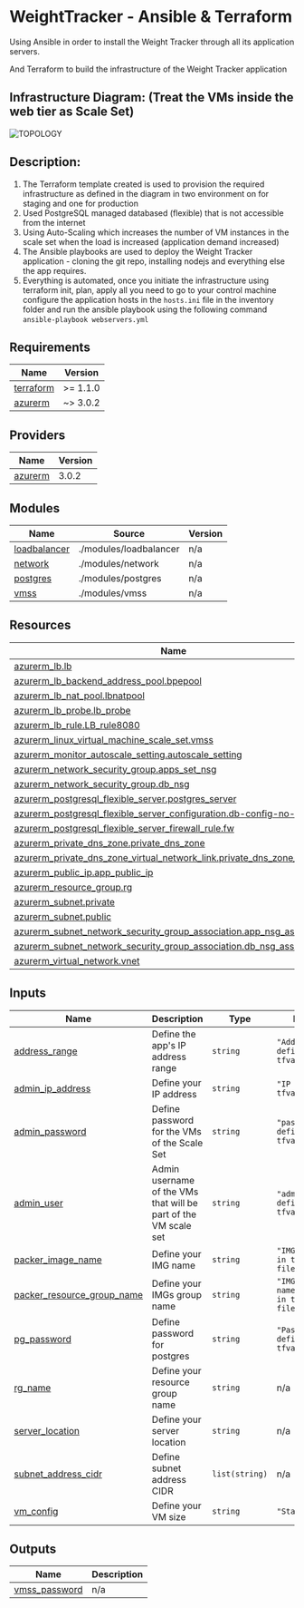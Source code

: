 # WeightTracker - Ansible & Terraform
Using Ansible in order to install the Weight Tracker through all its application servers.  

And Terraform to build the infrastructure of the Weight Tracker application

## Infrastructure Diagram: (Treat the VMs inside the web tier as Scale Set)
![TOPOLOGY](https://user-images.githubusercontent.com/88583978/173969411-c62c8e3d-83ec-40d5-afd7-db42da983d7a.png)

## Description:
1. The Terraform template created is used to provision the required infrastructure as defined in the diagram in two environment on for staging and one for production
2. Used PostgreSQL managed databased (flexible) that is not accessible from the internet
3. Using Auto-Scaling which increases the number of VM instances in the scale set when the load is increased (application demand increased)
4. The Ansible playbooks are used to deploy the Weight Tracker application - cloning the git repo, installing nodejs and everything else the app requires. 
5. Everything is automated, once you initiate the infrastructure using terraform init, plan, apply all you need to go to your control machine configure the application hosts in the ```hosts.ini``` file in the inventory folder and run the ansible playbook using the following command ```ansible-playbook webservers.yml```

## Requirements

| Name | Version |
|------|---------|
| <a name="requirement_terraform"></a> [terraform](#requirement\_terraform) | >= 1.1.0 |
| <a name="requirement_azurerm"></a> [azurerm](#requirement\_azurerm) | ~> 3.0.2 |

## Providers

| Name | Version |
|------|---------|
| <a name="provider_azurerm"></a> [azurerm](#provider\_azurerm) | 3.0.2 |

## Modules

| Name | Source | Version |
|------|--------|---------|
| <a name="module_loadbalancer"></a> [loadbalancer](#module\_loadbalancer) | ./modules/loadbalancer | n/a |
| <a name="module_network"></a> [network](#module\_network) | ./modules/network | n/a |
| <a name="module_postgres"></a> [postgres](#module\_postgres) | ./modules/postgres | n/a |
| <a name="module_vmss"></a> [vmss](#module\_vmss) | ./modules/vmss | n/a |

## Resources

| Name | Type |
|------|------|
| [azurerm_lb.lb](https://registry.terraform.io/providers/hashicorp/azurerm/latest/docs/resources/lb) | resource |
| [azurerm_lb_backend_address_pool.bpepool](https://registry.terraform.io/providers/hashicorp/azurerm/latest/docs/resources/lb_backend_address_pool) | resource |
| [azurerm_lb_nat_pool.lbnatpool](https://registry.terraform.io/providers/hashicorp/azurerm/latest/docs/resources/lb_nat_pool) | resource |
| [azurerm_lb_probe.lb_probe](https://registry.terraform.io/providers/hashicorp/azurerm/latest/docs/resources/lb_probe) | resource |
| [azurerm_lb_rule.LB_rule8080](https://registry.terraform.io/providers/hashicorp/azurerm/latest/docs/resources/lb_rule) | resource |
| [azurerm_linux_virtual_machine_scale_set.vmss](https://registry.terraform.io/providers/hashicorp/azurerm/latest/docs/resources/linux_virtual_machine_scale_set) | resource |
| [azurerm_monitor_autoscale_setting.autoscale_setting](https://registry.terraform.io/providers/hashicorp/azurerm/latest/docs/resources/monitor_autoscale_setting) | resource |
| [azurerm_network_security_group.apps_set_nsg](https://registry.terraform.io/providers/hashicorp/azurerm/latest/docs/resources/network_security_group) | resource |
| [azurerm_network_security_group.db_nsg](https://registry.terraform.io/providers/hashicorp/azurerm/latest/docs/resources/network_security_group) | resource |
| [azurerm_postgresql_flexible_server.postgres_server](https://registry.terraform.io/providers/hashicorp/azurerm/latest/docs/resources/postgresql_flexible_server) | resource |
| [azurerm_postgresql_flexible_server_configuration.db-config-no-ssl](https://registry.terraform.io/providers/hashicorp/azurerm/latest/docs/resources/postgresql_flexible_server_configuration) | resource |
| [azurerm_postgresql_flexible_server_firewall_rule.fw](https://registry.terraform.io/providers/hashicorp/azurerm/latest/docs/resources/postgresql_flexible_server_firewall_rule) | resource |
| [azurerm_private_dns_zone.private_dns_zone](https://registry.terraform.io/providers/hashicorp/azurerm/latest/docs/resources/private_dns_zone) | resource |
| [azurerm_private_dns_zone_virtual_network_link.private_dns_zone_vnl](https://registry.terraform.io/providers/hashicorp/azurerm/latest/docs/resources/private_dns_zone_virtual_network_link) | resource |
| [azurerm_public_ip.app_public_ip](https://registry.terraform.io/providers/hashicorp/azurerm/latest/docs/resources/public_ip) | resource |
| [azurerm_resource_group.rg](https://registry.terraform.io/providers/hashicorp/azurerm/latest/docs/resources/resource_group) | resource |
| [azurerm_subnet.private](https://registry.terraform.io/providers/hashicorp/azurerm/latest/docs/resources/subnet) | resource |
| [azurerm_subnet.public](https://registry.terraform.io/providers/hashicorp/azurerm/latest/docs/resources/subnet) | resource |
| [azurerm_subnet_network_security_group_association.app_nsg_association](https://registry.terraform.io/providers/hashicorp/azurerm/latest/docs/resources/subnet_network_security_group_association) | resource |
| [azurerm_subnet_network_security_group_association.db_nsg_association](https://registry.terraform.io/providers/hashicorp/azurerm/latest/docs/resources/subnet_network_security_group_association) | resource |
| [azurerm_virtual_network.vnet](https://registry.terraform.io/providers/hashicorp/azurerm/latest/docs/resources/virtual_network) | resource |



## Inputs

| Name | Description | Type | Default | Required |
|------|-------------|------|---------|:--------:|
| <a name="input_address_range"></a> [address\_range](#input\_address\_range) | Define the app's IP address range | `string` | `"Address range defined in tfvars file"` | no |
| <a name="input_admin_ip_address"></a> [admin\_ip\_address](#input\_admin\_ip\_address) | Define your IP address | `string` | `"IP defined in tfvars file"` | no |
| <a name="input_admin_password"></a> [admin\_password](#input\_admin\_password) | Define password for the VMs of the Scale Set | `string` | `"password is defined in tfvars file"` | no |
| <a name="input_admin_user"></a> [admin\_user](#input\_admin\_user) | Admin username of the VMs that will be part of the VM scale set | `string` | `"admin user defined in tfvars file"` | no |
| <a name="input_packer_image_name"></a> [packer\_image\_name](#input\_packer\_image\_name) | Define your IMG name | `string` | `"IMG defined in tfvars file"` | no |
| <a name="input_packer_resource_group_name"></a> [packer\_resource\_group\_name](#input\_packer\_resource\_group\_name) | Define your IMGs group name | `string` | `"IMGs group name defined in tfvars file"` | no |
| <a name="input_pg_password"></a> [pg\_password](#input\_pg\_password) | Define password for postgres | `string` | `"Password defined in tfvars file"` | no |
| <a name="input_rg_name"></a> [rg\_name](#input\_rg\_name) | Define your resource group name | `string` | n/a | yes |
| <a name="input_server_location"></a> [server\_location](#input\_server\_location) | Define your server location | `string` | n/a | yes |
| <a name="input_subnet_address_cidr"></a> [subnet\_address\_cidr](#input\_subnet\_address\_cidr) | Define subnet address CIDR | `list(string)` | n/a | no |
| <a name="input_vm_config"></a> [vm\_config](#input\_vm\_config) | Define your VM size | `string` | `"Standard_B2s"` | no |

## Outputs

| Name | Description |
|------|-------------|
| <a name="output_vmss_password"></a> [vmss\_password](#output\_vmss\_password) | n/a |
